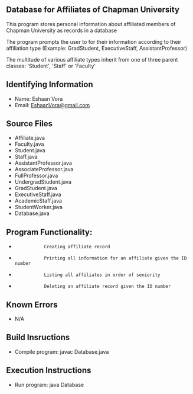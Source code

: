 ## Database for Affiliates of Chapman University

This program stores personal information about affiliated members of Chapman University as records in a database

The program prompts the user to for their information according to their affiliation type (Example: GradStudent, ExecutiveStaff, AssistantProfessor)

The multitude of various affiliate types inherit from one of three parent classes: 'Student', 'Staff' or 'Faculty'

## Identifying Information

* Name: Eshaan Vora
* Email: EshaanVora@gmail.com

## Source Files

* Affiliate.java
* Faculty.java
* Student.java
* Staff.java
* AssistantProfessor.java
* AssociateProfessor.java
* FullProfessor.java
* UndergradStudent.java
* GradStudent.java
* ExecutiveStaff.java
* AcademicStaff.java
* StudentWorker.java
* Database.java

## Program Functionality:

*                Creating affiliate record
*                Printing all information for an affiliate given the ID number
*                Listing all affiliates in order of seniority
*                Deleting an affiliate record given the ID number

## Known Errors

* N/A

## Build Insructions

* Compile program: javac Database.java

## Execution Instructions

* Run program: java Database
